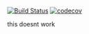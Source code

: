 [![Build Status](https://travis-ci.org/AlicanC/reductress.svg?branch=master)](https://travis-ci.org/AlicanC/reductress)
[![codecov](https://codecov.io/gh/AlicanC/reductress/branch/master/graph/badge.svg)](https://codecov.io/gh/AlicanC/reductress)

this doesnt work
